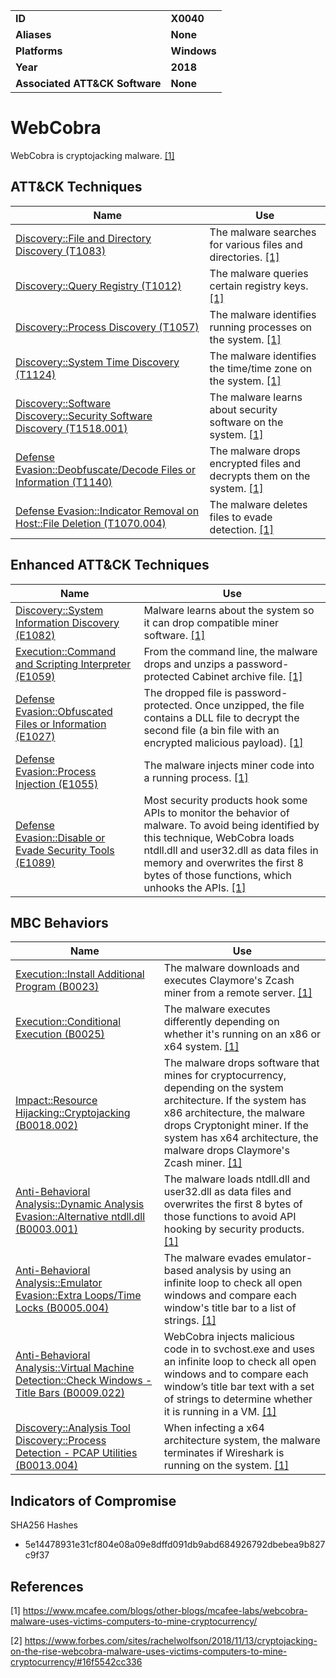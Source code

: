 
<table>
<tr>
<td><b>ID</b></td>
<td><b>X0040</b></td>
</tr>
<tr>
<td><b>Aliases</b></td>
<td><b>None</b></td>
</tr>
<tr>
<td><b>Platforms</b></td>
<td><b>Windows</b></td>
</tr>
<tr>
<td><b>Year</b></td>
<td><b>2018</b></td>
</tr>
<tr>
<td><b>Associated ATT&CK Software</b></td>
<td><b>None</b></td>
</tr>
</table>


# WebCobra

WebCobra is cryptojacking malware. [[1]](#1)

## ATT&CK Techniques

|Name|Use|
|---|---|
|[Discovery::File and Directory Discovery (T1083)](https://attack.mitre.org/techniques/T1083/)|The malware searches for various files and directories. [[1]](#1)|
|[Discovery::Query Registry (T1012)](https://attack.mitre.org/techniques/T1012/)|The malware queries certain registry keys. [[1]](#1)|
|[Discovery::Process Discovery (T1057)](https://attack.mitre.org/techniques/T1057/)|The malware identifies running processes on the system. [[1]](#1)|
|[Discovery::System Time Discovery (T1124)](https://attack.mitre.org/techniques/T1124/)|The malware identifies the time/time zone on the system. [[1]](#1)|
|[Discovery::Software Discovery::Security Software Discovery (T1518.001)](https://attack.mitre.org/techniques/T1518/001/)|The malware learns about security software on the system. [[1]](#1)|
|[Defense Evasion::Deobfuscate/Decode Files or Information (T1140)](https://attack.mitre.org/techniques/T1140/)|The malware drops encrypted files and decrypts them on the system. [[1]](#1)|
|[Defense Evasion::Indicator Removal on Host::File Deletion (T1070.004)](https://attack.mitre.org/techniques/T1070/004/)|The malware deletes files to evade detection. [[1]](#1)|


## Enhanced ATT&CK Techniques

|Name|Use|
|---|---|
|[Discovery::System Information Discovery (E1082)](../discovery/system-information-discovery.md)|Malware learns about the system so it can drop compatible miner software. [[1]](#1)|
|[Execution::Command and Scripting Interpreter (E1059)](../execution/command-and-scripting-interpreter.md)|From the command line, the malware drops and unzips a password-protected Cabinet archive file. [[1]](#1)|
|[Defense Evasion::Obfuscated Files or Information (E1027)](../defense-evasion/obfuscated-files-or-information.md)|The dropped file is password-protected. Once unzipped, the file contains a DLL file to decrypt the second file (a bin file with an encrypted malicious payload). [[1]](#1)|
|[Defense Evasion::Process Injection (E1055)](../defense-evasion/process-injection.md)|The malware injects miner code into a running process. [[1]](#1)|
|[Defense Evasion::Disable or Evade Security Tools (E1089)](../defense-evasion/disable-or-evade-security-tools.md)|Most security products hook some APIs to monitor the behavior of malware. To avoid being identified by this technique, WebCobra loads ntdll.dll and user32.dll as data files in memory and overwrites the first 8 bytes of those functions, which unhooks the APIs. [[1]](#1)|


## MBC Behaviors

|Name|Use|
|---|---|
|[Execution::Install Additional Program (B0023)](../execution/install-additional-program.md)|The malware downloads and executes Claymore's Zcash miner from a remote server. [[1]](#1)|
|[Execution::Conditional Execution (B0025)](../execution/conditional-execution.md)|The malware executes differently depending on whether it's running on an x86 or x64 system. [[1]](#1)|
|[Impact::Resource Hijacking::Cryptojacking (B0018.002)](../impact/resource-hijacking.md)|The malware drops software that mines for cryptocurrency, depending on the system architecture. If the system has x86 architecture, the malware drops Cryptonight miner. If the system has x64 architecture, the malware drops Claymore's Zcash miner. [[1]](#1)|
|[Anti-Behavioral Analysis::Dynamic Analysis Evasion::Alternative ntdll.dll (B0003.001)](../anti-behavioral-analysis/dynamic-analysis-evasion.md)|The malware loads ntdll.dll and user32.dll as data files and overwrites the first 8 bytes of those functions to avoid API hooking by security products. [[1]](#1)|
|[Anti-Behavioral Analysis::Emulator Evasion::Extra Loops/Time Locks (B0005.004)](../anti-behavioral-analysis/emulator-evasion.md)|The malware evades emulator-based analysis by using an infinite loop to check all open windows and compare each window's title bar to a list of strings. [[1]](#1)|
|[Anti-Behavioral Analysis::Virtual Machine Detection::Check Windows - Title Bars (B0009.022)](../anti-behavioral-analysis/virtual-machine-detection.md)|WebCobra injects malicious code in to svchost.exe and uses an infinite loop to check all open windows and to compare each window’s title bar text with a set of strings to determine whether it is running in a VM. [[1]](#1)|
|[Discovery::Analysis Tool Discovery::Process Detection - PCAP Utilities (B0013.004)](../discovery/analysis-tool-discovery.md)|When infecting a x64 architecture system, the malware terminates if Wireshark is running on the system. [[1]](#1)|


## Indicators of Compromise

SHA256 Hashes
- 5e14478931e31cf804e08a09e8dffd091db9abd684926792dbebea9b827c9f37


## References

<a name="1">[1]</a> https://www.mcafee.com/blogs/other-blogs/mcafee-labs/webcobra-malware-uses-victims-computers-to-mine-cryptocurrency/

<a name="2">[2]</a> https://www.forbes.com/sites/rachelwolfson/2018/11/13/cryptojacking-on-the-rise-webcobra-malware-uses-victims-computers-to-mine-cryptocurrency/#16f5542cc336
